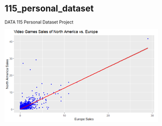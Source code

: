 # 115_personal_dataset
DATA 115 Personal Dataset Project

<img src= "https://github.com/CheweezyTy/115_personal_dataset/blob/main/NAvsEUScatterPlot.png">


